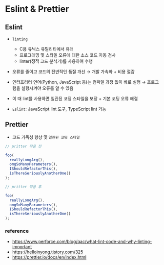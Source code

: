 # Eslint & Prettier

## Eslint

- `linting`

  - C용 유닉스 유틸리티에서 유래
  - 프로그래밍 및 스타일 오류에 대한 소스 코드 자동 검사
  - linter(정적 코드 분석기)를 사용하여 수행

- 오류를 줄이고 코드의 전반적인 품질 개선 → 개발 가속화 + 비용 절감
- 인터프리터 언어(Python, JavaScript 등)는 컴파일 과정 없이 바로 실행 → 프로그램을 실행시켜야 오류를 알 수 있음
- 이 때 lint를 사용하면 일관된 코딩 스타일을 보장 + 기본 코딩 오류 해결

- `Eslint`: JavaScript lint 도구, TypeScript lint 가능

## Prettier

- 코드 가독성 향상 및 `일관된 코딩 스타일`

```javascript
// pritter 적용 전

foo(
  reallyLongArg(),
  omgSoManyParameters(),
  IShouldRefactorThis(),
  isThereSeriouslyAnotherOne()
);
```

```javascript
// pritter 적용 후

foo(
  reallyLongArg(),
  omgSoManyParameters(),
  IShouldRefactorThis(),
  isThereSeriouslyAnotherOne()
);
```

### reference

- https://www.perforce.com/blog/qac/what-lint-code-and-why-linting-important
- https://helloinyong.tistory.com/325
- https://prettier.io/docs/en/index.html
